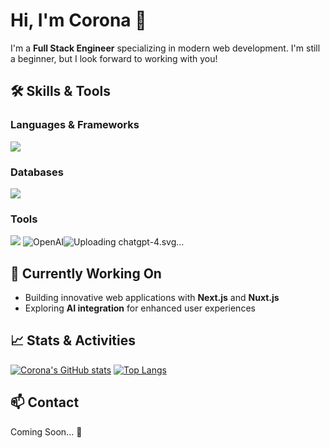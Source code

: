 # Hi, I'm Corona 👋

I'm a **Full Stack Engineer** specializing in modern web development. 
I'm still a beginner, but I look forward to working with you!


## 🛠 Skills & Tools

### Languages & Frameworks
![](https://skillicons.dev/icons?i=go,js,ts,vue,html,css,react,nextjs,nuxtjs,express)

### Databases
![](https://skillicons.dev/icons?i=mysql,mongodb,postgres)

### Tools
![](https://skillicons.dev/icons?i=git,github,tailwindcss,aws,postman,prisma,vscode,notion,discord)
![OpenAI]()![Uploading chatgpt-4.svg…]()




## 🌱 Currently Working On
- Building innovative web applications with **Next.js** and **Nuxt.js**
- Exploring **AI integration** for enhanced user experiences

## 📈 Stats & Activities
[![Corona's GitHub stats](https://github-readme-stats.vercel.app/api?username=bskcorona-github&show_icons=true&theme=tokyonight)](https://github.com/anuraghazra/github-readme-stats)
[![Top Langs](https://github-readme-stats.vercel.app/api/top-langs/?username=bskcorona-github&layout=compact&theme=tokyonight)](https://github.com/anuraghazra/github-readme-stats)

## 📫 Contact
Coming Soon... 🚀
